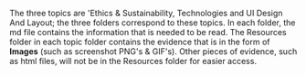The three topics are 'Ethics & Sustainability, Technologies and UI Design And Layout; the three folders correspond to these topics.
In each folder, the md file contains the information that is needed to be read. The Resources folder in each topic folder contains the evidence that is in the form of **Images** (such as screenshot PNG's & GIF's). Other pieces of evidence, such as html files, will not be in the Resources folder for easier access.